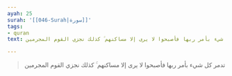 ```yaml
---
ayah: 25
surah: '[[046-Surah|سورة]]'
tags:
- quran
text: تدمر كل شيء بأمر ربها فأصبحوا لا يرى إلا مساكنهم ۚ كذلك نجزي القوم المجرمين

---
```

> تدمر كل شيء بأمر ربها فأصبحوا لا يرى إلا مساكنهم ۚ كذلك نجزي القوم المجرمين
